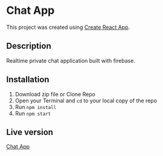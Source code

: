 # Chat App

This project was created using [Create React App](https://github.com/facebook/create-react-app).

## Description

Realtime private chat application built with firebase.

## Installation

1. Download zip file or Clone Repo
2. Open your Terminal and `cd` to your local copy of the repo
3. Run `npm install`
4. Run `npm start`

## Live version

[Chat App](https://chat-app-project-on-react.netlify.app/)
